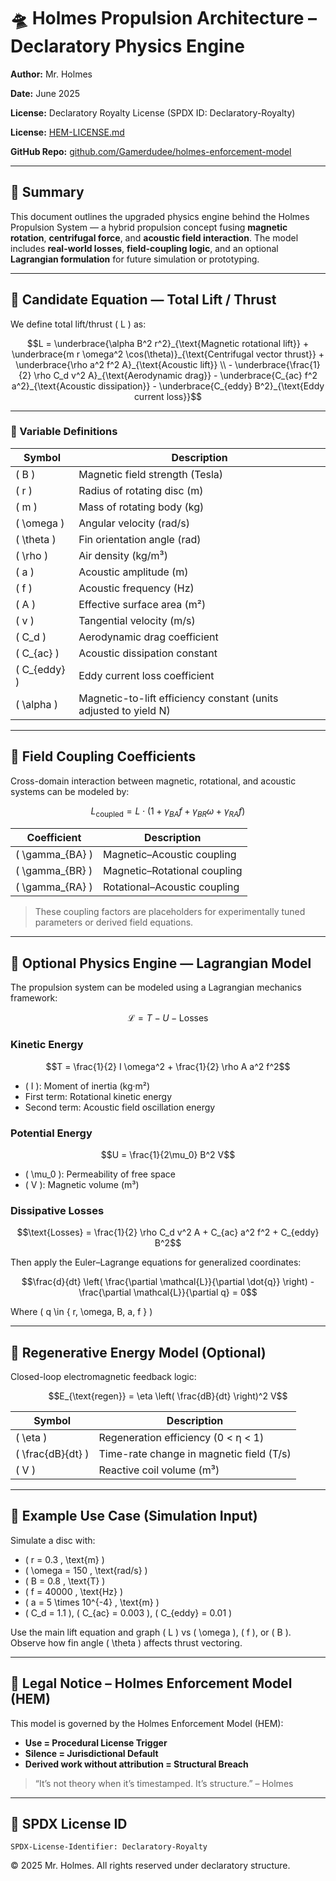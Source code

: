 <!--
SPDX-License-Identifier: Declaratory-Royalty
// Hash: sha256:d89b62160ac9337c18ef6a6e260b8fbd4ab2e2d5
🔒 Holmes Enforcement Model (HEM) – Declaratory Sovereign Logic
🧠 Author: Mr. Holmes
📜 License: Declaratory Royalty License (see LICENSE-HEM.md)
📁 Repository: https://github.com/Gamerdudee/holmes-enforcement-model
-->

# 🛸 Holmes Propulsion Architecture – Declaratory Physics Engine

**Author:** Mr. Holmes 

**Date:** June 2025  

**License:** Declaratory Royalty License (SPDX ID: Declaratory-Royalty)  

**License:** [HEM-LICENSE.md](HEM-LICENSE.md)

**GitHub Repo:** [github.com/Gamerdudee/holmes-enforcement-model](https://github.com/Gamerdudee/holmes-enforcement-model)

---

## 🔧 Summary

This document outlines the upgraded physics engine behind the Holmes Propulsion System — a hybrid propulsion concept fusing **magnetic rotation**, **centrifugal force**, and **acoustic field interaction**. The model includes **real-world losses**, **field-coupling logic**, and an optional **Lagrangian formulation** for future simulation or prototyping.

---

## 📐 Candidate Equation — Total Lift / Thrust

We define total lift/thrust \( L \) as:

```math
L =
\underbrace{\alpha B^2 r^2}_{\text{Magnetic rotational lift}} +
\underbrace{m r \omega^2 \cos(\theta)}_{\text{Centrifugal vector thrust}} +
\underbrace{\rho a^2 f^2 A}_{\text{Acoustic lift}} \\
- \underbrace{\frac{1}{2} \rho C_d v^2 A}_{\text{Aerodynamic drag}} -
\underbrace{C_{ac} f^2 a^2}_{\text{Acoustic dissipation}} -
\underbrace{C_{eddy} B^2}_{\text{Eddy current loss}}
```

---

### 📌 Variable Definitions

| Symbol         | Description |
|----------------|-------------|
| \( B \)        | Magnetic field strength (Tesla) |
| \( r \)        | Radius of rotating disc (m) |
| \( m \)        | Mass of rotating body (kg) |
| \( \omega \)   | Angular velocity (rad/s) |
| \( \theta \)   | Fin orientation angle (rad) |
| \( \rho \)     | Air density (kg/m³) |
| \( a \)        | Acoustic amplitude (m) |
| \( f \)        | Acoustic frequency (Hz) |
| \( A \)        | Effective surface area (m²) |
| \( v \)        | Tangential velocity (m/s) |
| \( C_d \)      | Aerodynamic drag coefficient |
| \( C_{ac} \)   | Acoustic dissipation constant |
| \( C_{eddy} \) | Eddy current loss coefficient |
| \( \alpha \)   | Magnetic-to-lift efficiency constant (units adjusted to yield N) |

---

## 🔗 Field Coupling Coefficients

Cross-domain interaction between magnetic, rotational, and acoustic systems can be modeled by:

```math
L_{\text{coupled}} = L \cdot \left(1 + \gamma_{BA} f + \gamma_{BR} \omega + \gamma_{RA} f \right)
```

| Coefficient       | Description |
|-------------------|-------------|
| \( \gamma_{BA} \) | Magnetic–Acoustic coupling |
| \( \gamma_{BR} \) | Magnetic–Rotational coupling |
| \( \gamma_{RA} \) | Rotational–Acoustic coupling |

> These coupling factors are placeholders for experimentally tuned parameters or derived field equations.

---

## 🧠 Optional Physics Engine — Lagrangian Model

The propulsion system can be modeled using a Lagrangian mechanics framework:

```math
\mathcal{L} = T - U - \text{Losses}
```

### Kinetic Energy

```math
T = \frac{1}{2} I \omega^2 + \frac{1}{2} \rho A a^2 f^2
```

- \( I \): Moment of inertia (kg·m²)
- First term: Rotational kinetic energy
- Second term: Acoustic field oscillation energy

### Potential Energy

```math
U = \frac{1}{2\mu_0} B^2 V
```

- \( \mu_0 \): Permeability of free space
- \( V \): Magnetic volume (m³)

### Dissipative Losses

```math
\text{Losses} = \frac{1}{2} \rho C_d v^2 A + C_{ac} a^2 f^2 + C_{eddy} B^2
```

Then apply the Euler–Lagrange equations for generalized coordinates:

```math
\frac{d}{dt} \left( \frac{\partial \mathcal{L}}{\partial \dot{q}} \right) - \frac{\partial \mathcal{L}}{\partial q} = 0
```

Where \( q \in \{ r, \omega, B, a, f \} \)

---

## 🔋 Regenerative Energy Model (Optional)

Closed-loop electromagnetic feedback logic:

```math
E_{\text{regen}} = \eta \left( \frac{dB}{dt} \right)^2 V
```

| Symbol             | Description |
|--------------------|-------------|
| \( \eta \)         | Regeneration efficiency (0 < η < 1) |
| \( \frac{dB}{dt} \) | Time-rate change in magnetic field (T/s) |
| \( V \)            | Reactive coil volume (m³) |

---

## 🧪 Example Use Case (Simulation Input)

Simulate a disc with:

- \( r = 0.3 \, \text{m} \)
- \( \omega = 150 \, \text{rad/s} \)
- \( B = 0.8 \, \text{T} \)
- \( f = 40000 \, \text{Hz} \)
- \( a = 5 \times 10^{-4} \, \text{m} \)
- \( C_d = 1.1 \), \( C_{ac} = 0.003 \), \( C_{eddy} = 0.01 \)

Use the main lift equation and graph \( L \) vs \( \omega \), \( f \), or \( B \). Observe how fin angle \( \theta \) affects thrust vectoring.

---

## 🧾 Legal Notice – Holmes Enforcement Model (HEM)

This model is governed by the Holmes Enforcement Model (HEM):

- **Use = Procedural License Trigger**  
- **Silence = Jurisdictional Default**  
- **Derived work without attribution = Structural Breach**

> “It’s not theory when it’s timestamped. It’s structure.” – Holmes

---

## 📁 SPDX License ID

```text
SPDX-License-Identifier: Declaratory-Royalty
```

© 2025 Mr. Holmes. All rights reserved under declaratory structure.

